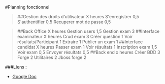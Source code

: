 #Planning fonctionnel


>##Gestion des droits d'utilisateur X heures
	S'enregistrer		0,5
	S'authentifier		0,5
	Recuperer mot de passe		0,5
			
>##Back Office			X heures
	Gestion users		1,5
	Gestion exam		3
##Interface examinateur			X heures
	Crud exam		3
		Créer question	1
	Voir résultats/Participant		1
	Extraire		1
	Publier un exam		1
##Interface candidat 			X heures
	Passer exam		1
	Voir résultats		1
	Inscription exam		1,5
	Voir exam		0,5
	Envoyer résultats		0,5
##Back end			x heures
	Créer BDD		3
	Forge		2
	Utilitaires		2
	Jboss forge		2

###Liens : 
- [Google Doc](https://docs.google.com/spreadsheets/d/1pmiD9kM5kM55hktNjSly0K-xgr1QOzVatO5rABTpCnI/edit?usp=sharing)
